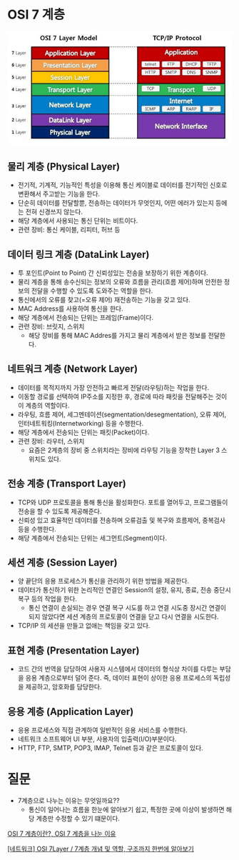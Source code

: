 # OSI 7 계층

![Untitled](img/osi7.png)

## 물리 계층 (Physical Layer)

- 전기적, 기계적, 기능적인 특성을 이용해 통신 케이블로 데이터를 전기적인 신호로 변환해서 주고받는 기능을 한다.
- 단순히 데이터를 전달할뿐, 전송하는 데이터가 무엇인지, 어떤 에러가 있는지 등에는 전혀 신경쓰지 않는다.
- 해당 계층에서 사용되는 통신 단위는 비트이다.
- 관련 장비: 통신 케이블, 리피터, 허브 등

## 데이터 링크 계층 (DataLink Layer)

- 투 포인트(Point to Point) 간 신뢰성있는 전송을 보장하기 위한 계층이다.
- 물리 계층을 통해 송수신되는 정보의 오류와 흐름을 관리(흐름 제어)하며 안전한 정보의 전달을 수행할 수 있도록 도와주는 역할을 한다.
- 통신에서의 오류를 찾고(=오류 제어) 재전송하는 기능을 갖고 있다.
- MAC Address를 사용하여 통신을 한다.
- 해당 계층에서 전송되는 단위는 프레임(Frame)이다.
- 관련 장비: 브릿지, 스위치
    - 해당 장비를 통해 MAC Addres를 가지고 물리 계층에서 받은 정보를 전달한다.

## 네트워크 계층 (Network Layer)

- 데이터를 목적지까지 가장 안전하고 빠르게 전달(라우팅)하는 작업을 한다.
- 이동할 경로를 선택하여 IP주소를 지정한 후,  경로에 따라 패킷을 전달해주는 것이 이 계층의 역할이다.
- 라우팅, 흐름 제어, 세그멘테이션(segmentation/desegmentation), 오류 제어, 인터네트워킹(Internetworking) 등을 수행한다.
- 해당 계층에서 전송되는 단위는 패킷(Packet)이다.
- 관련 장비: 라우터, 스위치
    - 요즘은 2계층의 장비 중 스위치라는 장비에 라우팅 기능을 장착한 Layer 3 스위치도 있다.

## 전송 계층 (Transport Layer)

- TCP와 UDP 프로토콜을 통해 통신을 활성화한다. 포트를 열어두고, 프로그램들이 전송을 할 수 있도록 제공해준다.
- 신뢰성 있고 효율적인 데이터를 전송하며 오류검출 및 복구와 흐름제어, 중복검사 등을 수행한다.
- 해당 계층에서 전송되는 단위는 세그먼트(Segment)이다.

## 세션 계층 (Session Layer)

- 양 끝단의 응용 프로세스가 통신을 관리하기 위한 방법을 제공한다.
- 데이터가 통신하기 위한 논리적인 연결인 Session의 설정, 유지, 종료, 전송 중단시 복구 등의 작업을 한다.
    - 통신 연결이 손실되는 경우 연결 복구 시도를 하고 연결 시도중 장시간 연결이 되지 않았다면 세션 계층의 프로토콜이 연결을 닫고 다시 연결을 시도한다.
- TCP/IP 의 세션을 만들고 없애는 책임을 갖고 있다.

## 표현 계층 (Presentation Layer)

- 코드 간의 번역을 담당하여 사용자 시스템에서 데이터의 형식상 차이를 다루는 부담을 응용 계층으로부터 덜어 준다. 즉, 데이터 표현이 상이한 응용 프로세스의 독립성을 제공하고, 암호화를 담당한다.

## 응용 계층 (Application Layer)

- 응용 프로세스와 직접 관계하여 일반적인 응용 서비스를 수행한다.
- 네트워크 소프트웨어 UI 부분, 사용자의 입출력(I/O)부분이다.
- HTTP, FTP, SMTP, POP3, IMAP, Telnet 등과 같은 프로토콜이 있다.

# 질문

- 7계층으로 나누는 이유는 무엇일까요??
    - 통신이 일어나는 흐름을 한눈에 알아보기 쉽고, 특정한 곳에 이상이 발생하면 해당 계층만 수정할 수 있기 떄문이다.

[OSI 7 계층이란?, OSI 7 계층을 나눈 이유](https://shlee0882.tistory.com/110)

[[네트워크] OSI 7Layer / 7계층 개념 및 역할, 구조까지 한번에 알아보기](https://onecoin-life.com/19)
